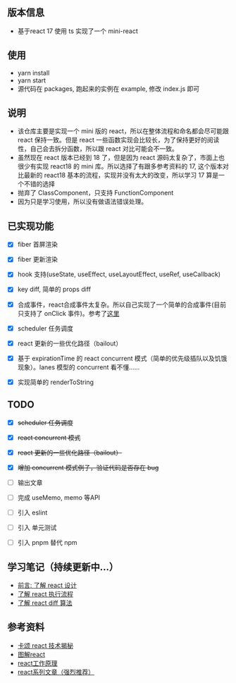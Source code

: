 ## 版本信息
- 基于react 17 使用 ts 实现了一个 mini-react

## 使用
- yarn install
- yarn start
- 源代码在 packages, 跑起来的实例在 example, 修改 index.js 即可

## 说明
- 该仓库主要是实现一个 mini 版的 react，所以在整体流程和命名都会尽可能跟 react 保持一致。但是 react 一些函数实现会比较长，为了保持更好的阅读性，自己会去拆分函数，所以跟 react 对比可能会不一致。
- 虽然现在 react 版本已经到 18 了，但是因为 react 源码太复杂了，市面上也很少有实现 react18 的 mini 库。所以选择了有跟多参考资料的 17, 这个版本对比最新的 react18 基本的流程，实现并没有太大的改变，所以学习 17 算是一个不错的选择
- 抛弃了 ClassComponent，只支持 FunctionComponent
- 因为只是学习使用，所以没有做语法错误处理。

## 已实现功能
- [x] fiber 首屏渲染
- [x] fiber 更新渲染
- [x] hook 支持(useState, useEffect, useLayoutEffect, useRef, useCallback)
- [x] key diff, 简单的 props diff
- [x] 合成事件，react合成事件太复杂。所以自己实现了一个简单的合成事件(目前只支持了 onClick 事件)。参考了[这里](https://7kms.github.io/react-illustration-series/main/synthetic-event)
- [x] scheduler 任务调度
- [x] react 更新的一些优化路径（bailout）
- [x] 基于 expirationTime 的 react concurrent 模式（简单的优先级插队以及饥饿现象）。lanes 模型的 concurrent 看不懂......
- [x] 实现简单的 renderToString


## TODO
- [x] ~~scheduler 任务调度~~
- [x] ~~react concurrent 模式~~
- [x] ~~react 更新的一些优化路径（bailout）~~
- [x] ~~增加 concurrent 模式例子，验证代码是否存在 bug~~
- [ ] 输出文章
- [ ] 完成 useMemo, memo 等API
- [ ] 引入 eslint
- [ ] 引入 单元测试
- [ ] 引入 pnpm 替代 npm


## 学习笔记（持续更新中...）
 - [前言: 了解 react 设计](https://n1pwb3impj.feishu.cn/docx/doxcnF7jdtVE0RJZMGZmK8W2Udf)
 - [了解 react 执行流程](https://n1pwb3impj.feishu.cn/docx/doxcnvaKnQyLHOc09KkY9tt43fh)
 - [了解 react diff 算法](https://n1pwb3impj.feishu.cn/docx/doxcn6NKeR8B3YU70oNLPiG8fme)
 
 
## 参考资料
- [卡颂 react 技术揭秘](https://react.iamkasong.com/)
- [图解react](https://7kms.github.io/react-illustration-series/)
- [react工作原理](https://pomb.us/build-your-own-react/)
- [react系列文章（强烈推荐）](https://segmentfault.com/blog/react-secret)
